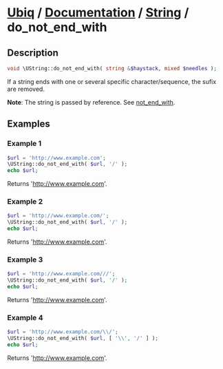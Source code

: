 [Ubiq](https://github.com/Pixel418/Ubiq#readme) / [Documentation](../index.md#readme) / [String](../index.md#string) / do_not_end_with
======


Description
-------- 

```php
void \UString::do_not_end_with( string &$haystack, mixed $needles );
```

If a string ends with one or several specific character/sequence, the sufix are removed.

**Note**: The string is passed by reference. See [not_end_with](./not_end_with.md#readme).



Examples
--------

### Example 1

```php
$url = 'http://www.example.com';
\UString::do_not_end_with( $url, '/' );
echo $url;
```
Returns 'http://www.example.com'.

### Example 2

```php
$url = 'http://www.example.com/';
\UString::do_not_end_with( $url, '/' );
echo $url;
```
Returns 'http://www.example.com'.

### Example 3

```php
$url = 'http://www.example.com///';
\UString::do_not_end_with( $url, '/' );
echo $url;
```
Returns 'http://www.example.com'.

### Example 4

```php
$url = 'http://www.example.com/\\/';
\UString::do_not_end_with( $url, [ '\\', '/' ] );
echo $url;
```
Returns 'http://www.example.com'.

